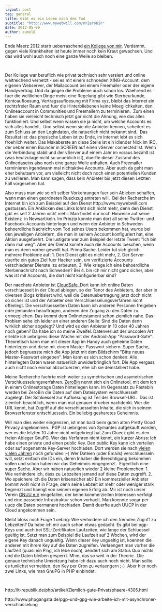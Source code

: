 ```yaml
---
layout: post
tag: general
title: Gibt es ein Leben nach dem Tod
subtitle: "http://www.mywebwill.com/nnZeroBin"
date: 2012-05-09
author: eumel8
---
```


<p>Ende Maerz 2012 starb ueberraschend <a href="http://www.ccc.de/de/updates/2012/hotshot">ein Kollege von mir</a>. Verdammt, gegen viele Krankheiten ist heute immer noch kein Kraut gewachsen. Und das wird wohl auch noch eine ganze Weile so bleiben.</p>
<br/>
<p>Der Kollege war beruflich wie privat technisch sehr versiert und online weitreichend vernetzt - sei es mit einem schnoeden XING-Account, dem eigenen Webserver, der Mailaccount bei einem Freemailer oder der eigene Handyvertrag. Und da gingen die Probleme auch schon los. Waehrend es fuer die weltlichen Dinge meist eine Regelung gibt wie Sterbeurkunde, Kontoaufloesung, Vertragsaufloesung mit Firma xyz, bleibt das Internet ein rechtsfreier Raum und fuer die Hinterbliebenen keine Moeglichkeiten, den Onlineaccount in Communities und Freemailern zu terminieren.  Zum einen haben sie vielleicht technisch jetzt gar nicht die Ahnung, wie das alles funktioniert. Und selbst wenn wissen sie ja nicht, um welche Accounts es sich alles handelt.  Und selbst wenn sie die Anbieter kennen, scheitert es zum Schluss an den Logindaten, die natuerlich nicht bekannt sind.  Das Resultat ist: das physische Leben ist zu Ende, im Internet lebt es sich froehlich weiter. Das Makaberste an diese Stelle ist ein idlender Nick im IRC, der ueber einen Bouncer in SCREEN auf einen vServer connected ist. Wenn die Verbindung stabil und der vServer auf einem Jahr im voraus bezahlt ist (was heutzutage nicht so unueblich ist), duerfte dieser Zustand des Onlinedaseins also noch eine ganze Weile anhalten. Auch Freemailer terminieren irgendwann mal nichtaktive Accounts. Aber auch da geht man eher behutsam vor, um vielleicht nicht doch noch einen potentiellen Kunden zu verlieren. Man kann sagen, dass kein Anbieter bis jetzt diesen Letzten Fall vorgesehen hat.</p>
<p>Also muss man wie so oft selber Vorkehrungen fuer sein Ableben schaffen, wenn man einen geordneten Rueckzug antreten will.  Bei der Recherche im Internet bin ich zum Beispiel auf den Dienst http://www.mywebwill.com gestossen. Ein Anklicken des Links lohnt sich nicht mehr, denn den Dienst gibt es seit 2 Jahren nicht mehr. Man findet nur noch Hinweise auf seine Existenz  in Newsartikeln. Im Prinzip konnte man dort all seine Twitter- und Facebook-Accounts hinterlegen und wenn der Anbieter in Schweden behoerdliche Nachricht vom Tod seines Users bekommen hat, wurde bei den jeweiligen Anbietern, die man in seinem Account konfiguriert hat, eine Aktion ausgefuehrt. Die lustigste war zum Beispiel der letzte Tweet: "Ich bin dann mal weg". Aber der Dienst konnte auch die Accounts loeschen, wenn man es denn vorher gewollt hat. Prima Sache. Leider tut sich gleich mehrere Probleme auf: 1. Den Dienst gibt es nicht mehr, 2. Der Server duerfte ein gutes Ziel fuer Hacker sein, um verifizierte Accounts verschiedener Dienste  zu erbeuten, 3. Wie kriege ich eine behoerdliche Sterbenachricht nach Schweden? Bei 4. bin ich mir nicht ganz sicher, aber was ist mit Accounts, die dort nicht konfigurierbar sind?</p>
<p>Der naechste Anbieter ist <a href="https://secure.cloudsafe.com/login/">CloudSafe. </a>Dort kann ich online Daten verschluesselt in der Cloud ablegen, so der Tenor des Anbieters, der aber in diversen Blogs kritisiert wird, weil die Datenuebertragung jetzt doch nicht so sicher ist und der Anbieter sein Verschluesselungsverfahren nicht offenlegt. Die verschluesselten Daten kann ich anderen Personen freigeben oder jemanden beauftragen, anderen den Zugang zu den Daten zu ermoeglichen. Das kommt dem Onlinetestament schon ziemlich nahe. Das Problem sehe ich leider an einer anderen Stelle: Sind die Daten denn wirklich sicher abgelegt? Und wird es den Anbieter in 10 oder 40 Jahren noch geben? Da habe ich so meine Zweifel. Datenverlust der uncoolen Art erlebte ich uebrigens diese Woche mit der Android-App "Password-Safe". Theoretisch kann man mit dieser App im Handy auch geheime Daten hinterlegen und diese mit einem Master-Passwort sichern. Super Sache, jedoch begruesste mich die App jetzt mit dem Bildschirm "Bitte neues Master-Passwort eingeben". Man kann es sich schon denken: Alle hinterlegten Daten waren natuerlich unwiderbringlich fort. Die App vergass auch nicht noch einmal abzustuerzen, ehe ich sie deinstalliert habe.</p>
<p>Meine Recherche fuehrte mich weiter zu symetrischen und asymetrischen Verschluesselungsverfahren. <a href="http://sebsauvage.net/paste/">ZeroBin</a> nennt sich ein Onlinetool, mit dem ich in einem Onlinestorage Daten hinterlegen kann. Im Gegensatz zu Pastebin werden bei ZeroBin die Daten auf dem Dateisystem verschluesselt abgelegt. Der Schluessel zur Aufloesung ist Teil der Browser-URL.  Das ist ziemlich beachtlich, wenn man mal genauer drueber nachdenkt. Wer die URL kennt, hat Zugriff auf die verschluesselten Inhalte, die sich in seinem Browserfenster entschluesseln. Ein beliebig gesharetes Geheimnis.</p>
<p>Will man dies weiter eingrenzen, ist man bald beim guten alten Pretty Good Privacy angekommen.  PGP ist uebrigens von Symantec aufgekauft worden, wer es die letzten 10 Jahre nicht mitgekriegt hat.Zum Glueck gibt es den freien Ableger GnuPG. Wer das Verfahren nicht kennt, ein kurzer Abriss: Ich habe einen private und einen public Key. Den public Key kann ich verteilen oder auf sogenannte Key-Server hochladen. Dort werden sie nach <a href="http://pgp.mit.edu:11371/pks/lookup?op=vindex&amp;search=0xCB982BC0F207D221">vielen vielen Jahren</a> noch gefunden ;-) Wer Dateien (oder Emails) verschluesseln will, setzt einfach die IDs ein, deren Inhaber die Berechtigung bekommen sollen und schon haben wir das Geheimnis eingegrenzt.  Eigentlich eine super Sache. Aber wir haben natuerlich wieder 2 kleine Problemchen: 1. Wie verhindere ich, dass zu Lebzeiten jemand auf diese Daten zugreift. 2. Wo speichere ich die Daten krisensicher ab? Ein kommerzieller Anbieter kommt wohl nicht in Frage, denn seine Lebzeit ist mehr oder weniger stark begrenzt und haengt von seinem eigenen Erfolg ab. Mir ist noch unser Verein <a href="http://www.gnuu.de">GNUU e.V</a> eingefallen, der keine kommerziellen Interessen verfolgt und eine passende Infrastruktur schon vorhaelt. Man koennte sogar per uucp die Daten permanent hochladen. Damit duerfte auch UUCP in der Cloud angekommen sein.</p>
<p>Bleibt bloss noch Frage 1 uebrig: Wie verhindere ich den fremden Zugriff zu Lebzeiten? Da habe ich mir auch schon etwas gedacht. Es gibt bei pgp-Keys und auch bei SSL-Zertifikaten Laufzeiten, wie lange der Schluessel gueltig ist. Setzt man zum Beispiel die Laufzeit auf 2 Wochen, wird der eigene Key danach ungueltig. Wenn dieser Key ungueltig ist, koennen die anderen mit ihrem Key auf die Daten zugreifen. Verlaengert man vorher die Laufzeit (quasi ein Ping, ich lebe noch), aendert sich am Status Quo nichts und die Daten bleiben gesperrt. Mhm, das so weit in der Theorie.  Die genaue technische Umsetzung habe ich dazu auch noch nicht. Man sollte es tunlichst vermeiden, den Key per Cron zu verlaengern ;-)  Aber hier noch zwei Links, wie man GnuPG in PHP einbindet:</p>
<p> </p>
<p>http://it-republik.de/php/artikel/Ziemlich-gute-Privatsphaere-4305.html</p>
<p>http://www.phpgangsta.de/pgp-und-gpg-wie-arbeite-ich-mit-asynchroner-verschlusselung</p>
